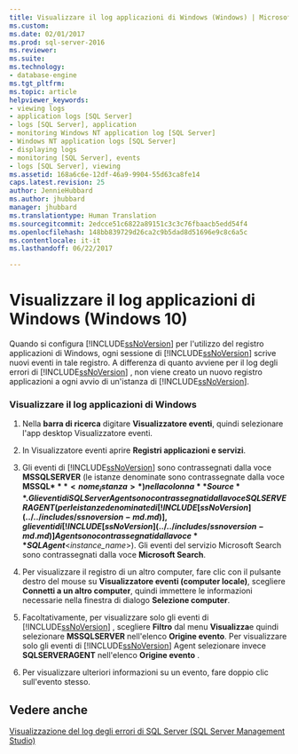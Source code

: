 ```yaml
---
title: Visualizzare il log applicazioni di Windows (Windows) | Microsoft Docs
ms.custom: 
ms.date: 02/01/2017
ms.prod: sql-server-2016
ms.reviewer: 
ms.suite: 
ms.technology:
- database-engine
ms.tgt_pltfrm: 
ms.topic: article
helpviewer_keywords:
- viewing logs
- application logs [SQL Server]
- logs [SQL Server], application
- monitoring Windows NT application log [SQL Server]
- Windows NT application logs [SQL Server]
- displaying logs
- monitoring [SQL Server], events
- logs [SQL Server], viewing
ms.assetid: 168a6c6e-12df-46a9-9904-55d63ca8fe14
caps.latest.revision: 25
author: JennieHubbard
ms.author: jhubbard
manager: jhubbard
ms.translationtype: Human Translation
ms.sourcegitcommit: 2edcce51c6822a89151c3c3c76fbaacb5edd54f4
ms.openlocfilehash: 148bb839729d26ca2c9b5dad8d51696e9c8c6a5c
ms.contentlocale: it-it
ms.lasthandoff: 06/22/2017

---
```

# <a name="view-the-windows-application-log-windows-10"></a>Visualizzare il log applicazioni di Windows (Windows 10)
  Quando si configura [!INCLUDE[ssNoVersion](../../includes/ssnoversion-md.md)] per l'utilizzo del registro applicazioni di Windows, ogni sessione di [!INCLUDE[ssNoVersion](../../includes/ssnoversion-md.md)] scrive nuovi eventi in tale registro. A differenza di quanto avviene per il log degli errori di [!INCLUDE[ssNoVersion](../../includes/ssnoversion-md.md)] , non viene creato un nuovo registro applicazioni a ogni avvio di un'istanza di [!INCLUDE[ssNoVersion](../../includes/ssnoversion-md.md)].  
  
### <a name="view-the-windows-application-log"></a>Visualizzare il log applicazioni di Windows  
  
1.  Nella **barra di ricerca** digitare **Visualizzatore eventi**, quindi selezionare l'app desktop Visualizzatore eventi.
  
2.  In Visualizzatore eventi aprire **Registri applicazioni e servizi**.    
3.  Gli eventi di [!INCLUDE[ssNoVersion](../../includes/ssnoversion-md.md)] sono contrassegnati dalla voce **MSSQLSERVER** (le istanze denominate sono contrassegnate dalla voce **MSSQL$***<nome_istanza>*) nella colonna **Source**. Gli eventi di SQL Server Agent sono contrassegnati dalla voce SQLSERVERAGENT (per le istanze denominate di [!INCLUDE[ssNoVersion](../../includes/ssnoversion-md.md)], gli eventi di [!INCLUDE[ssNoVersion](../../includes/ssnoversion-md.md)] Agent sono contrassegnati dalla voce **SQLAgent$**\<*instance_name*>). Gli eventi del servizio Microsoft Search sono contrassegnati dalla voce **Microsoft Search**.  
  
4.  Per visualizzare il registro di un altro computer, fare clic con il pulsante destro del mouse su **Visualizzatore eventi (computer locale)**, scegliere **Connetti a un altro computer**, quindi immettere le informazioni necessarie nella finestra di dialogo **Selezione computer**.  
  
5.  Facoltativamente, per visualizzare solo gli eventi di [!INCLUDE[ssNoVersion](../../includes/ssnoversion-md.md)] , scegliere **Filtro** dal menu **Visualizza**e quindi selezionare **MSSQLSERVER** nell'elenco **Origine evento**. Per visualizzare solo gli eventi di [!INCLUDE[ssNoVersion](../../includes/ssnoversion-md.md)] Agent selezionare invece **SQLSERVERAGENT** nell'elenco **Origine evento** .  
  
6.  Per visualizzare ulteriori informazioni su un evento, fare doppio clic sull'evento stesso.  
  
## <a name="see-also"></a>Vedere anche  
 [Visualizzazione del log degli errori di SQL Server &#40;SQL Server Management Studio&#41;](../../relational-databases/performance/view-the-sql-server-error-log-sql-server-management-studio.md)  
  
  

